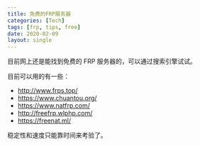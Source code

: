 ```yaml
---
title: 免费的FRP服务器
categories: [Tech]
tags: [frp, tips, free]
date: 2020-02-09
layout: single
---
```


目前网上还是能找到免费的 FRP 服务器的，可以通过搜索引擎试试。

<!-- more -->

目前可以用的有一些：

- http://www.frps.top/
- https://www.chuantou.org/
- https://www.natfrp.com/
- http://freefrp.wlphp.com/
- https://freenat.ml/

稳定性和速度只能靠时间来考验了。
